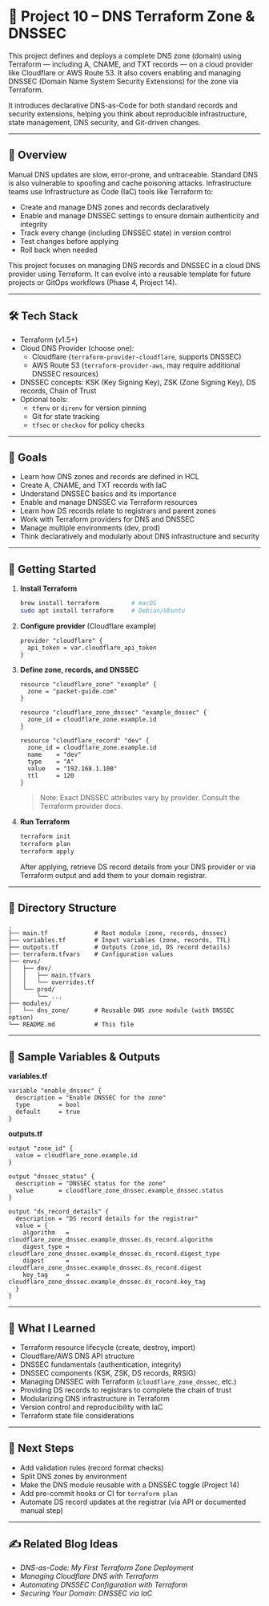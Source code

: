 # 📘 Project 10 – DNS Terraform Zone & DNSSEC

This project defines and deploys a complete DNS zone (domain) using Terraform — including A, CNAME, and TXT records — on a cloud provider like Cloudflare or AWS Route 53. It also covers enabling and managing DNSSEC (Domain Name System Security Extensions) for the zone via Terraform.

It introduces declarative DNS-as-Code for both standard records and security extensions, helping you think about reproducible infrastructure, state management, DNS security, and Git-driven changes.

---

## 🧭 Overview

Manual DNS updates are slow, error-prone, and untraceable. Standard DNS is also vulnerable to spoofing and cache poisoning attacks. Infrastructure teams use Infrastructure as Code (IaC) tools like Terraform to:

- Create and manage DNS zones and records declaratively
- Enable and manage DNSSEC settings to ensure domain authenticity and integrity
- Track every change (including DNSSEC state) in version control
- Test changes before applying
- Roll back when needed

This project focuses on managing DNS records and DNSSEC in a cloud DNS provider using Terraform. It can evolve into a reusable template for future projects or GitOps workflows (Phase 4, Project 14).

---

## 🛠 Tech Stack

- Terraform (v1.5+)
- Cloud DNS Provider (choose one):
  - Cloudflare (`terraform-provider-cloudflare`, supports DNSSEC)
  - AWS Route 53 (`terraform-provider-aws`, may require additional DNSSEC resources)
- DNSSEC concepts: KSK (Key Signing Key), ZSK (Zone Signing Key), DS records, Chain of Trust
- Optional tools:
  - `tfenv` or `direnv` for version pinning
  - Git for state tracking
  - `tfsec` or `checkov` for policy checks

---

## 🎯 Goals

- Learn how DNS zones and records are defined in HCL
- Create A, CNAME, and TXT records with IaC
- Understand DNSSEC basics and its importance
- Enable and manage DNSSEC via Terraform resources
- Learn how DS records relate to registrars and parent zones
- Work with Terraform providers for DNS and DNSSEC
- Manage multiple environments (dev, prod)
- Think declaratively and modularly about DNS infrastructure and security

---

## 🚀 Getting Started

1. **Install Terraform**

   ```bash
   brew install terraform         # macOS
   sudo apt install terraform     # Debian/Ubuntu
   ```

2. **Configure provider** (Cloudflare example)

   ```hcl
   provider "cloudflare" {
     api_token = var.cloudflare_api_token
   }
   ```

3. **Define zone, records, and DNSSEC**

   ```hcl
   resource "cloudflare_zone" "example" {
     zone = "packet-guide.com"
   }

   resource "cloudflare_zone_dnssec" "example_dnssec" {
     zone_id = cloudflare_zone.example.id
   }

   resource "cloudflare_record" "dev" {
     zone_id = cloudflare_zone.example.id
     name    = "dev"
     type    = "A"
     value   = "192.168.1.100"
     ttl     = 120
   }
   ```

   > Note: Exact DNSSEC attributes vary by provider. Consult the Terraform provider docs.

4. **Run Terraform**
   ```bash
   terraform init
   terraform plan
   terraform apply
   ```
   After applying, retrieve DS record details from your DNS provider or via Terraform output and add them to your domain registrar.

---

## 📄 Directory Structure

```text
.
├── main.tf             # Root module (zone, records, dnssec)
├── variables.tf        # Input variables (zone, records, TTL)
├── outputs.tf          # Outputs (zone_id, DS record details)
├── terraform.tfvars    # Configuration values
├── envs/
│   ├── dev/
│   │   ├── main.tfvars
│   │   └── overrides.tf
│   └── prod/
│       └── ...
├── modules/
│   └── dns_zone/       # Reusable DNS zone module (with DNSSEC option)
└── README.md           # This file
```

---

## 🧪 Sample Variables & Outputs

**variables.tf**

```hcl
variable "enable_dnssec" {
  description = "Enable DNSSEC for the zone"
  type        = bool
  default     = true
}
```

**outputs.tf**

```hcl
output "zone_id" {
  value = cloudflare_zone.example.id
}

output "dnssec_status" {
  description = "DNSSEC status for the zone"
  value       = cloudflare_zone_dnssec.example_dnssec.status
}

output "ds_record_details" {
  description = "DS record details for the registrar"
  value = {
    algorithm   = cloudflare_zone_dnssec.example_dnssec.ds_record.algorithm
    digest_type = cloudflare_zone_dnssec.example_dnssec.ds_record.digest_type
    digest      = cloudflare_zone_dnssec.example_dnssec.ds_record.digest
    key_tag     = cloudflare_zone_dnssec.example_dnssec.ds_record.key_tag
  }
}
```

---

## 🧠 What I Learned

- Terraform resource lifecycle (create, destroy, import)
- Cloudflare/AWS DNS API structure
- DNSSEC fundamentals (authentication, integrity)
- DNSSEC components (KSK, ZSK, DS records, RRSIG)
- Managing DNSSEC with Terraform (`cloudflare_zone_dnssec`, etc.)
- Providing DS records to registrars to complete the chain of trust
- Modularizing DNS infrastructure in Terraform
- Version control and reproducibility with IaC
- Terraform state file considerations

---

## 🔁 Next Steps

- Add validation rules (record format checks)
- Split DNS zones by environment
- Make the DNS module reusable with a DNSSEC toggle (Project 14)
- Add pre-commit hooks or CI for `terraform plan`
- Automate DS record updates at the registrar (via API or documented manual step)

---

## ✍️ Related Blog Ideas

- _DNS-as-Code: My First Terraform Zone Deployment_
- _Managing Cloudflare DNS with Terraform_
- _Automating DNSSEC Configuration with Terraform_
- _Securing Your Domain: DNSSEC via IaC_
